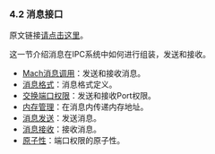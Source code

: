 ### 4.2 消息接口

原文链接[请点击这里](https://www.gnu.org/software/hurd/gnumach-doc/Messaging-Interface.html#Messaging-Interface)。

这一节介绍消息在IPC系统中如何进行组装，发送和接收。

- [Mach消息调用]()：发送和接收消息。
- [消息格式]()：消息格式定义。
- [交换端口权限]()：发送和接收Port权限。
- [内存管理]()：在消息内传递内存地址。
- [消息发送]()：发送消息。
- [消息接收]()：接收消息。
- [原子性]()：端口权限的原子性。